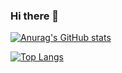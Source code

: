 ### Hi there 👋

[![Anurag's GitHub stats](https://github-readme-stats.vercel.app/api?username=tatoMa&count_private=true&show_icons=true&theme=buefy&bg_color=e96443,904e95)](https://github.com/anuraghazra/github-readme-stats)

[![Top Langs](https://github-readme-stats.vercel.app/api/top-langs/?username=tatoMa&layout=compact&theme=buefy)](https://github.com/anuraghazra/github-readme-stats)

<!--
**tatoMa/tatoMa** is a ✨ _special_ ✨ repository because its `README.md` (this file) appears on your GitHub profile.

Here are some ideas to get you started:

- 🔭 I’m currently working on ...
- 🌱 I’m currently learning ...
- 👯 I’m looking to collaborate on ...
- 🤔 I’m looking for help with ...
- 💬 Ask me about ...
- 📫 How to reach me: ...
- 😄 Pronouns: ...
- ⚡ Fun fact: ...
-->
